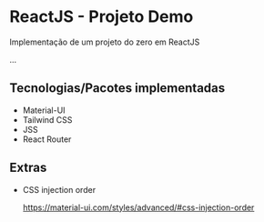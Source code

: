 # ReactJS - Projeto Demo

Implementação de um projeto do zero em ReactJS

...

## Tecnologias/Pacotes implementadas

- Material-UI
- Tailwind CSS
- JSS
- React Router

## Extras

- CSS injection order

  https://material-ui.com/styles/advanced/#css-injection-order
